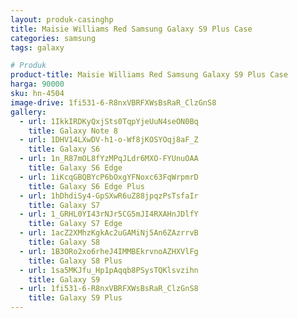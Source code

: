 ```yaml
---
layout: produk-casinghp
title: Maisie Williams Red Samsung Galaxy S9 Plus Case
categories: samsung
tags: galaxy

# Produk
product-title: Maisie Williams Red Samsung Galaxy S9 Plus Case
harga: 90000
sku: hn-4504
image-drive: 1fi531-6-R8nxVBRFXWsBsRaR_ClzGnS8
gallery:
  - url: 1IkkIRDKyQxjSts0TqpYjeUuN4seON0Bq
    title: Galaxy Note 8
  - url: 1DHV14LXwDV-h1-o-Wf8jKOSYOqj8aF_Z
    title: Galaxy S6
  - url: 1n_R87mOL8fYzMPqJLdr6MXO-FYUnuOAA
    title: Galaxy S6 Edge
  - url: 1iKcqGBQBYcP6bOxgYFNoxc63FqWrpmrD
    title: Galaxy S6 Edge Plus
  - url: 1hDhdiSy4-GpSXwR6uZ88jpqzPsTsfaIr
    title: Galaxy S7
  - url: 1_GRHL0YI43rNJr5CG5mJI4RXAHnJDlfY
    title: Galaxy S7 Edge
  - url: 1acZ2XMhzKgkAc2uGAMiNj5An6ZAzrrvB
    title: Galaxy S8
  - url: 1B3ORo2xo6rheJ4IMMBEkrvnoAZHXVlFg
    title: Galaxy S8 Plus
  - url: 1sa5MKJfu_Hp1pAqqb8PSysTQKlsvzihn
    title: Galaxy S9
  - url: 1fi531-6-R8nxVBRFXWsBsRaR_ClzGnS8
    title: Galaxy S9 Plus
---
```

